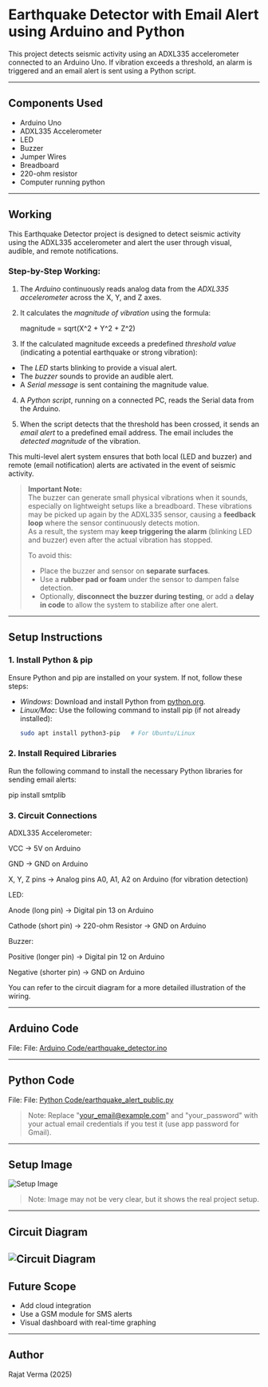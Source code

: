 # Earthquake Detector with Email Alert using Arduino and Python

This project detects seismic activity using an ADXL335 accelerometer connected to an Arduino Uno. If vibration exceeds a threshold, an alarm is triggered and an email alert is sent using a Python script.

---

## Components Used

- Arduino Uno
- ADXL335 Accelerometer
- LED
- Buzzer
- Jumper Wires
- Breadboard
- 220-ohm resistor
- Computer running python

---

## Working

This Earthquake Detector project is designed to detect seismic activity using the ADXL335 accelerometer and alert the user through visual, audible, and remote notifications.

### Step-by-Step Working:

1. The *Arduino* continuously reads analog data from the *ADXL335 accelerometer* across the X, Y, and Z axes.

2. It calculates the *magnitude of vibration* using the formula:

   magnitude = sqrt(X^2 + Y^2 + Z^2)

3. If the calculated magnitude exceeds a predefined *threshold value* (indicating a potential earthquake or strong vibration):

- The *LED* starts blinking to provide a visual alert.
- The *buzzer* sounds to provide an audible alert.
- A *Serial message* is sent containing the magnitude value.

4. A *Python script*, running on a connected PC, reads the Serial data from the Arduino.

5. When the script detects that the threshold has been crossed, it sends an *email alert* to a predefined email address. The email includes the *detected magnitude* of the vibration.

This multi-level alert system ensures that both local (LED and buzzer) and remote (email notification) alerts are activated in the event of seismic activity.

> **Important Note:**  
> The buzzer can generate small physical vibrations when it sounds, especially on lightweight setups like a breadboard. These vibrations may be picked up again by the ADXL335 sensor, causing a **feedback loop** where the sensor continuously detects motion.  
> As a result, the system may **keep triggering the alarm** (blinking LED and buzzer) even after the actual vibration has stopped.  
> 
> To avoid this:
> - Place the buzzer and sensor on **separate surfaces**.
> - Use a **rubber pad or foam** under the sensor to dampen false detection.
> - Optionally, **disconnect the buzzer during testing**, or add a **delay in code** to allow the system to stabilize after one alert.

---

## Setup Instructions

### 1. Install Python & pip

Ensure Python and pip are installed on your system. If not, follow these steps:

- *Windows*: Download and install Python from [python.org](https://www.python.org/downloads/).
- *Linux/Mac*: Use the following command to install pip (if not already installed):
  ```bash
  sudo apt install python3-pip   # For Ubuntu/Linux

### 2. Install Required Libraries

Run the following command to install the necessary Python libraries for sending email alerts:

pip install smtplib

### 3. Circuit Connections

ADXL335 Accelerometer:

VCC → 5V on Arduino

GND → GND on Arduino

X, Y, Z pins → Analog pins A0, A1, A2 on Arduino (for vibration detection)


LED:

Anode (long pin) → Digital pin 13 on Arduino

Cathode (short pin) → 220-ohm Resistor → GND on Arduino


Buzzer:

Positive (longer pin) → Digital pin 12 on Arduino

Negative (shorter pin) → GND on Arduino


You can refer to the circuit diagram for a more detailed illustration of the wiring.

---

## Arduino Code

File: File: [Arduino Code/earthquake_detector.ino](Arduino%20Code/earthquake_detector.ino)

---

## Python Code

File: File: [Python Code/earthquake_alert_public.py](Python%20Code/earthquake_alert_public.py)

> Note: Replace "your_email@example.com" and "your_password" with your actual email credentials if you test it (use app password for Gmail).

---

## Setup Image
![Setup Image](./Setup%20Image/earthquake_detector_setup.jpg)

> Note: Image may not be very clear, but it shows the real project setup.

---

## Circuit Diagram
![Circuit Diagram](./Circuit%20Diagram/earthquake_detector_circuit.jpg)
---

## Future Scope

- Add cloud integration
- Use a GSM module for SMS alerts
- Visual dashboard with real-time graphing

---

## Author

Rajat Verma (2025)
